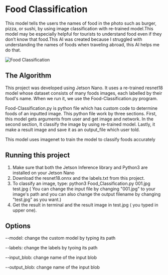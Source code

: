 # Food Classification

This model tells the users the names of food in the photo such as burger, pizza, or sushi, by using image classification with re-trained model.This model may be especially helpful for tourists to understand food even if they don’t know that food.This AI was created because I struggled with understanding the names of foods when traveling abroad, this AI helps me do that.

![Food Classification](https://github.com/user-attachments/assets/76a864cd-4d68-46f0-8483-501422e4d46e)

## The Algorithm

This project was developed using Jetson Nano. It uses a re-trained resnet18 model whose dataset consists of many foods images, each labelled by their food's name. When we run it, we use the Food-Classification.py program. 

Food-Classification.py is python file which has custom code to determine foods of an inputted image. This python file work by three sections. First, this model gets arguments from user and get image and network. In the second section, It classify the image by using re-trained model. Lastly, it make a result image and save it as an output_file which user told.

This model uses imagenet to train the model to classify foods accurately


## Running this project

1. Make sure that both the Jetson Inference library and Python3 are installed on your Jetson Nano
2. Download the resnet18.onnx and the labels.txt from this project.
3. To classify an image, type: python3 Food_Classification.py 001.jpg test.jpg  ( You can change the input file by changing "001.jpg" to your image's path and you can also change the output filename by changing "test.jpg" as you want.)
4. Get the result in terminal and the result image in test.jpg ( you typed in upper one).

## Options

--model: change the custom model by typing its path

--labels: change the labels by tyoing its path

--input_blob: change name of the input blob

--output_blob: change name of the input blob

